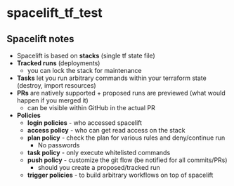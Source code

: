# spacelift_tf_test


## Spacelift notes

- Spacelift is based on **stacks** (single tf state file)
- **Tracked runs** (deployments)
  - you can lock the stack for maintenance
- **Tasks** let you run arbitrary commands within your terraform state (destroy, import resources)
- **PRs** are natively supported + proposed runs are previewed (what would happen if you merged it)
  - can be visible within GitHub in the actual PR
- **Policies**
  - __login policies__ - who accessed spacelift
  - __access policy__ - who can get read access on the stack
  - __plan policy__ - check the plan for various rules and deny/continue run
    - No passwords 
  - __task policy__ - only execute whitelisted commands
  - __push policy__ - customize the git flow (be notified for all commits/PRs)
    - should you create a proposed/tracked run
  - __trigger policies__ - to build arbitrary workflows on top of spacelift